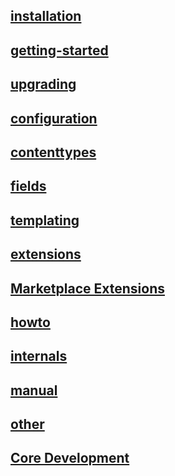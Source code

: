 ## [installation](../installation)
## [getting-started](../getting-started)
## [upgrading](../upgrading)
## [configuration](../configuration)
## [contenttypes](../contenttypes)
## [fields](../fields)
## [templating](../templating)
## [extensions](../extensions)
## [Marketplace Extensions](../publishing-marketplace)
## [howto](../howto)
## [internals](../internals)
## [manual](../manual)
## [other](../other)
## [Core Development](../core-development)
